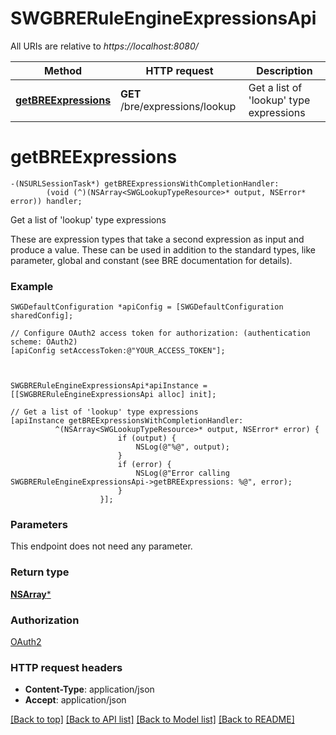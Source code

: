 # SWGBRERuleEngineExpressionsApi

All URIs are relative to *https://localhost:8080/*

Method | HTTP request | Description
------------- | ------------- | -------------
[**getBREExpressions**](SWGBRERuleEngineExpressionsApi.md#getbreexpressions) | **GET** /bre/expressions/lookup | Get a list of &#39;lookup&#39; type expressions


# **getBREExpressions**
```objc
-(NSURLSessionTask*) getBREExpressionsWithCompletionHandler: 
        (void (^)(NSArray<SWGLookupTypeResource>* output, NSError* error)) handler;
```

Get a list of 'lookup' type expressions

These are expression types that take a second expression as input and produce a value. These can be used in addition to the standard types, like parameter, global and constant (see BRE documentation for details).

### Example 
```objc
SWGDefaultConfiguration *apiConfig = [SWGDefaultConfiguration sharedConfig];

// Configure OAuth2 access token for authorization: (authentication scheme: OAuth2)
[apiConfig setAccessToken:@"YOUR_ACCESS_TOKEN"];



SWGBRERuleEngineExpressionsApi*apiInstance = [[SWGBRERuleEngineExpressionsApi alloc] init];

// Get a list of 'lookup' type expressions
[apiInstance getBREExpressionsWithCompletionHandler: 
          ^(NSArray<SWGLookupTypeResource>* output, NSError* error) {
                        if (output) {
                            NSLog(@"%@", output);
                        }
                        if (error) {
                            NSLog(@"Error calling SWGBRERuleEngineExpressionsApi->getBREExpressions: %@", error);
                        }
                    }];
```

### Parameters
This endpoint does not need any parameter.

### Return type

[**NSArray<SWGLookupTypeResource>***](SWGLookupTypeResource.md)

### Authorization

[OAuth2](../README.md#OAuth2)

### HTTP request headers

 - **Content-Type**: application/json
 - **Accept**: application/json

[[Back to top]](#) [[Back to API list]](../README.md#documentation-for-api-endpoints) [[Back to Model list]](../README.md#documentation-for-models) [[Back to README]](../README.md)

